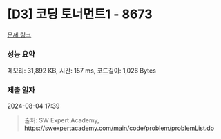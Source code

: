 # [D3] 코딩 토너먼트1 - 8673 

[문제 링크](https://swexpertacademy.com/main/code/problem/problemDetail.do?contestProbId=AW2Jldrqlo4DFASu) 

### 성능 요약

메모리: 31,892 KB, 시간: 157 ms, 코드길이: 1,026 Bytes

### 제출 일자

2024-08-04 17:39



> 출처: SW Expert Academy, https://swexpertacademy.com/main/code/problem/problemList.do